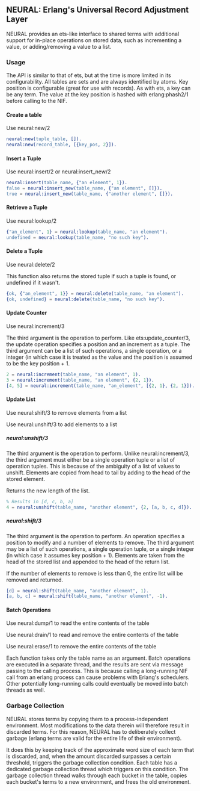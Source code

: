 NEURAL: Erlang's Universal Record Adjustment Layer
------

NEURAL provides an ets-like interface to shared terms with additional support for in-place operations on stored data, such as incrementing a value, or adding/removing a value to a list.

### Usage ###

The API is similar to that of ets, but at the time is more limited in its configurability. All tables are sets and are always identified by atoms. Key position is configurable (great for use with records). As with ets, a key can be any term. The value at the key position is hashed with erlang:phash2/1 before calling to the NIF.

#### Create a table ####
Use neural:new/2

```erlang
neural:new(tuple_table, []).
neural:new(record_table, [{key_pos, 2}]).
```

#### Insert a Tuple ####
Use neural:insert/2 or neural:insert_new/2

```erlang
neural:insert(table_name, {"an element", 1}).
false = neural:insert_new(table_name, {"an element", []}).
true = neural:insert_new(table_name, {"another element", []}).
```

#### Retrieve a Tuple ####
Use neural:lookup/2

```erlang
{"an_element", 1} = neural:lookup(table_name, "an element").
undefined = neural:lookup(table_name, "no such key").
```

#### Delete a Tuple ####
Use neural:delete/2 

This function also returns the stored tuple if such a tuple is found, or undefined if it wasn't.

```erlang
{ok, {"an_element", 1}} = neural:delete(table_name, "an element").
{ok, undefined} = neural:delete(table_name, "no such key").
```

#### Update Counter ####
Use neural:increment/3

The third argument is the operation to perform. Like ets:update_counter/3, the update operation specifies a position and an increment as a tuple. The third argument can be a list of such operations, a single operation, or a integer (in which case it is treated as the value and the position is assumed to be the key position + 1.

```erlang
2 = neural:increment(table_name, "an element", 1).
3 = neural:increment(table_name, "an element", {2, 1}).
[4, 5] = neural:increment(table_name, "an_element", [{2, 1}, {2, 1}]).
```

#### Update List ####
Use neural:shift/3 to remove elements from a list

Use neural:unshift/3 to add elements to a list

##### neural:unshift/3 ######
The third argument is the operation to perform. Unlike neural:increment/3, the third argument must either be a single operation tuple or a list of operation tuples. This is because of the ambiguity of a list of values to unshift. Elements are copied from head to tail by adding to the head of the stored element.

Returns the new length of the list.

```erlang
% Results in [d, c, b, a]
4 = neural:unshift(table_name, "another element", {2, [a, b, c, d]}).
```

##### neural:shift/3 #####
The third argument is the operation to perform. An operation specifies a position to modify and a number of elements to remove. The third argument may be a list of such operations, a single operation tuple, or a single integer (in which case it assumes key position + 1). Elements are taken from the head of the stored list and appended to the head of the return list.

If the number of elements to remove is less than 0, the entire list will be removed and returned.

```erlang
[d] = neural:shift(table_name, "another element", 1).
[a, b, c] = neural:shift(table_name, "another element", -1).
```

#### Batch Operations ####
Use neural:dump/1 to read the entire contents of the table

Use neural:drain/1 to read and remove the entire contents of the table

Use neural:erase/1 to remove the entire contents of the table

Each function takes only the table name as an argument. Batch operations are executed in a separate thread, and the results are sent via message passing to the calling process. This is because calling a long-running NIF call from an erlang process can cause problems with Erlang's schedulers. Other potentially long-running calls could eventually be moved into batch threads as well.

### Garbage Collection ###
NEURAL stores terms by copying them to a process-independent environment. Most modifications to the data therein will therefore result in discarded terms. For this reason, NEURAL has to deliberately collect garbage (erlang terms are valid for the entire life of their environment).

It does this by keeping track of the approximate word size of each term that is discarded, and, when the amount discarded surpasses a certain threshold, triggers the garbage collection condition. Each table has a dedicated garbage collection thread which triggers on this condition. The garbage collection thread walks through each bucket in the table, copies each bucket's terms to a new environment, and frees the old environment.
